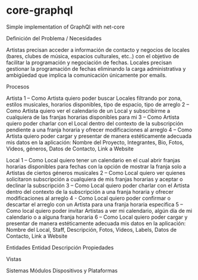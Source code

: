 # core-graphql
Simple implementation of GraphQl with net-core

Definición del Problema / Necesidades

Artistas precisan acceder a información de contacto y negocios de locales (bares, clubes de música, espacios culturales, etc..) con el objetivo de facilitar la programación y negociación de fechas.
Locales precisan gestionar la programación de fechas eliminando la carga administrativa y ambigüedad que implica la comunicación únicamente por emails.

Procesos

Artista
1 – Como Artista quiero poder buscar Locales filtrando por zona, estilos musicales, horarios disponibles, tipo de espacio, tipo de arreglo
2 – Como Artista quiero ver el calendario de un Local y subscribirme a cualquiera de las franjas horarias disponibles para mi
3 – Como Artista quiero poder charlar con el Local dentro del contexto de la subscripción pendiente a una franja horaria y ofrecer modificaciones al arreglo
4 – Como Artista quiero poder cargar y presentar de manera estéticamente adecuada mis datos en la aplicación: Nombre del Proyecto, Integrantes, Bio, Fotos, Videos, géneros, Datos de Contacto, Link a Website

Local
1 – Como Local quiero tener un calendario en el cual abrir franjas horarias disponibles para fechas con la opción de mostrar la franja solo a Artistas de ciertos géneros musicales
2 – Como Local quiero ver quienes solicitaron subscripción a cualquiera de mis franjas horarias y aceptar o declinar la subscripción
3 – Como Local quiero poder charlar con el Artista dentro del contexto de la subscripción a una franja horaria y ofrecer modificaciones al arreglo
4 -  Como Local quiero poder confirmar o descartar el arreglo con un Artista para una franja horaria especifica
5 – Como local quiero poder invitar Artistas a ver mi calendario, algún día de mi calendario o a alguna franja horaria
6 – Como Local quiero poder cargar y presentar de manera estéticamente adecuada mis datos en la aplicación: Nombre del Local, Staff, Descripción, Fotos, Videos, Labels, Datos de Contacto, Link a Website

Entidades
Entidad	Descripción	Propiedades
		
		
		
		
		
		
		

Vistas
		
		
		
		
		
		
		
		
		
		
		
		
		
		
		
		


Sistemas
Módulos
Dispositivos y Plataformas
